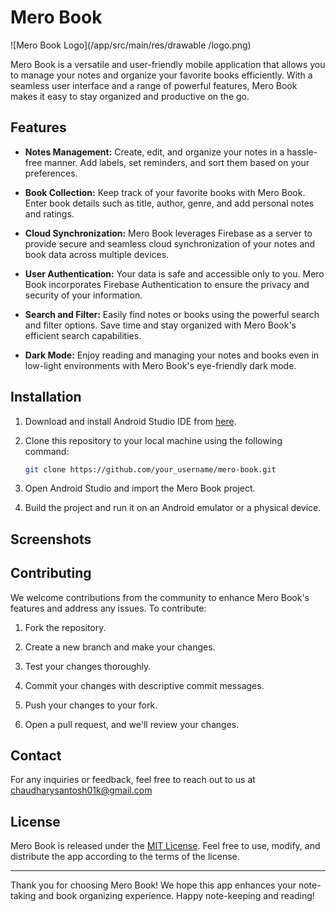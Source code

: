 # Mero Book

![Mero Book Logo](/app/src/main/res/drawable
/logo.png)

Mero Book is a versatile and user-friendly mobile application that allows you to manage your notes and organize your favorite books efficiently. With a seamless user interface and a range of powerful features, Mero Book makes it easy to stay organized and productive on the go.

## Features

- **Notes Management:** Create, edit, and organize your notes in a hassle-free manner. Add labels, set reminders, and sort them based on your preferences.

- **Book Collection:** Keep track of your favorite books with Mero Book. Enter book details such as title, author, genre, and add personal notes and ratings.

- **Cloud Synchronization:** Mero Book leverages Firebase as a server to provide secure and seamless cloud synchronization of your notes and book data across multiple devices.

- **User Authentication:** Your data is safe and accessible only to you. Mero Book incorporates Firebase Authentication to ensure the privacy and security of your information.

- **Search and Filter:** Easily find notes or books using the powerful search and filter options. Save time and stay organized with Mero Book's efficient search capabilities.

- **Dark Mode:** Enjoy reading and managing your notes and books even in low-light environments with Mero Book's eye-friendly dark mode.

## Installation

1. Download and install Android Studio IDE from [here](https://developer.android.com/studio).

2. Clone this repository to your local machine using the following command:

   ```bash
   git clone https://github.com/your_username/mero-book.git
   ```

3. Open Android Studio and import the Mero Book project.

4. Build the project and run it on an Android emulator or a physical device.

## Screenshots



## Contributing

We welcome contributions from the community to enhance Mero Book's features and address any issues. To contribute:

1. Fork the repository.

2. Create a new branch and make your changes.

3. Test your changes thoroughly.

4. Commit your changes with descriptive commit messages.

5. Push your changes to your fork.

6. Open a pull request, and we'll review your changes.

## Contact

For any inquiries or feedback, feel free to reach out to us at chaudharysantosh01k@gmail.com

## License

Mero Book is released under the [MIT License](LICENSE). Feel free to use, modify, and distribute the app according to the terms of the license.

---

Thank you for choosing Mero Book! We hope this app enhances your note-taking and book organizing experience. Happy note-keeping and reading!



